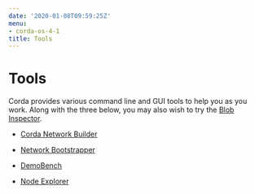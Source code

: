 ```yaml
---
date: '2020-01-08T09:59:25Z'
menu:
- corda-os-4-1
title: Tools
---
```



# Tools

Corda provides various command line and GUI tools to help you as you work. Along with the three below, you may also
            wish to try the [Blob Inspector](blob-inspector.md).


* [Corda Network Builder](network-builder.md)

* [Network Bootstrapper](network-bootstrapper.md)

* [DemoBench](demobench.md)

* [Node Explorer](node-explorer.md)



